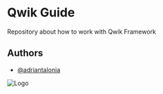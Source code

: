 # Qwik Guide 

Repository about how to work with Qwik Framework


## Authors

- [@adriantalonia](https://www.github.com/adriantalonia)


![Logo](https://seeklogo.com/images/Q/qwik-logo-28F568707C-seeklogo.com.png)